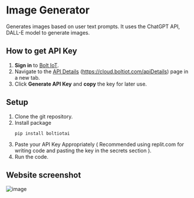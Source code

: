 # **Image Generator**
Generates images based on user text prompts. It uses the ChatGPT API, DALL-E model to generate images.

## How to get API Key
1. **Sign in** to [Bolt IoT](https://boltiot.com).
2. Navigate to the [API Details](https://cloud.boltiot.com/apiDetails) (https://cloud.boltiot.com/apiDetails) page in a new tab.
3. Click **Generate API Key** and **copy** the key for later use.

## Setup
1. Clone the git repository.
2. Install package
   ```
   pip install boltiotai
4. Paste your API Key Appropriately ( Recommended using replit.com for writing code and pasting the key in the secrets section ).
5. Run the code.

## Website screenshot
![image](https://github.com/user-attachments/assets/d8dddc63-cee8-439d-9b7c-1483f4f38eb2)
